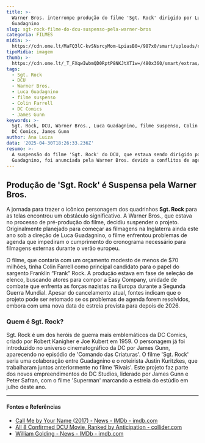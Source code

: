```yaml
---
title: >-
  Warner Bros. interrompe produção do filme 'Sgt. Rock' dirigido por Luca
  Guadagnino
slug: sgt-rock-filme-do-dcu-suspenso-pela-warner-bros
categoria: FILMES
midia: >-
  https://cdn.ome.lt/MaFQ3lC-kvSNsrcyMom-LpiasB0=/987x0/smart/uploads/conteudo/fotos/Design_sem_nome_5_Ya7ShEo.jpg
tipoMidia: imagem
thumb: >-
  https://cdn.ome.lt/_T_FXqwIwbmQD0RptP8NKJtXT1w=/480x360/smart/extras/conteudos/Design_sem_nome_5_Qu5NdIc.jpg
tags:
  - Sgt. Rock
  - DCU
  - Warner Bros.
  - Luca Guadagnino
  - filme suspenso
  - Colin Farrell
  - DC Comics
  - James Gunn
keywords: >-
  Sgt. Rock, DCU, Warner Bros., Luca Guadagnino, filme suspenso, Colin Farrell,
  DC Comics, James Gunn
author: Ana Luiza
data: '2025-04-30T18:26:33.236Z'
resumo: >-
  A suspensão do filme 'Sgt. Rock' do DCU, que estava sendo dirigido por Luca
  Guadagnino, foi anunciada pela Warner Bros. devido a conflitos de agenda.
---
```


## Produção de 'Sgt. Rock' é Suspensa pela Warner Bros.

A jornada para trazer o icônico personagem dos quadrinhos **Sgt. Rock** para as telas encontrou um obstáculo significativo. A Warner Bros., que estava no processo de pré-produção do filme, decidiu suspender o projeto. Originalmente planejado para começar as filmagens na Inglaterra ainda este ano sob a direção de Luca Guadagnino, o filme enfrentou problemas de agenda que impediram o cumprimento do cronograma necessário para filmagens externas durante o verão europeu.

O filme, que contaria com um orçamento modesto de menos de $70 milhões, tinha Colin Farrell como principal candidato para o papel do sargento Franklin “Frank” Rock. A produção estava em fase de seleção de elenco, buscando atores para compor a Easy Company, unidade de combate que enfrenta as forças nazistas na Europa durante a Segunda Guerra Mundial. Apesar do cancelamento atual, fontes indicam que o projeto pode ser retomado se os problemas de agenda forem resolvidos, embora com uma nova data de estreia prevista para depois de 2026.

### Quem é Sgt. Rock?

Sgt. Rock é um dos heróis de guerra mais emblemáticos da DC Comics, criado por Robert Kanigher e Joe Kubert em 1959. O personagem já foi introduzido no universo cinematográfico da DC por James Gunn, aparecendo no episódio de 'Comando das Criaturas'. O filme 'Sgt. Rock' seria uma colaboração entre Guadagnino e o roteirista Justin Kuritzkes, que trabalharam juntos anteriormente no filme 'Rivais'. Este projeto faz parte dos novos empreendimentos do DC Studios, liderado por James Gunn e Peter Safran, com o filme 'Superman' marcando a estreia do estúdio em julho deste ano.

---

#### Fontes e Referências

- [Call Me by Your Name (2017) - News - IMDb - imdb.com](https://www.imdb.com/title/tt5726616/news/)
- [All 8 Confirmed DCU Movie, Ranked by Anticipation - collider.com](https://collider.com/dcu-movies-anticipation-ranked/)
- [William Golding - News - IMDb - imdb.com](https://www.imdb.com/name/nm0325717/news/)
